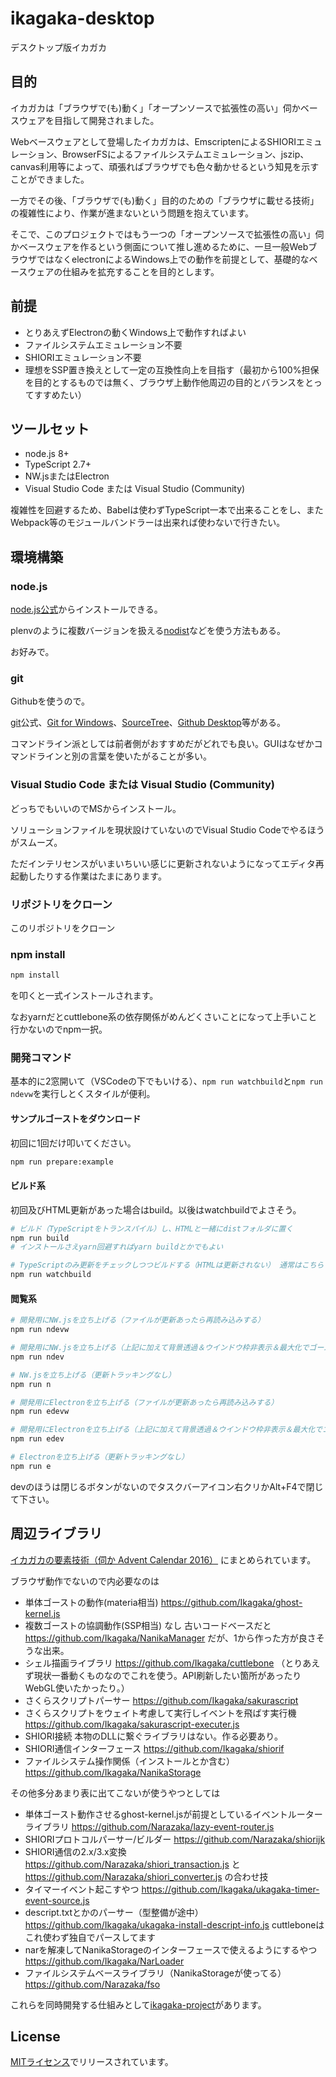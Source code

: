 # ikagaka-desktop

デスクトップ版イカガカ

## 目的

イカガカは「ブラウザで(も)動く」「オープンソースで拡張性の高い」伺かベースウェアを目指して開発されました。

Webベースウェアとして登場したイカガカは、EmscriptenによるSHIORIエミュレーション、BrowserFSによるファイルシステムエミュレーション、jszip、canvas利用等によって、頑張ればブラウザでも色々動かせるという知見を示すことができました。

一方でその後、「ブラウザで(も)動く」目的のための「ブラウザに載せる技術」の複雑性により、作業が進まないという問題を抱えています。

そこで、このプロジェクトではもう一つの「オープンソースで拡張性の高い」伺かベースウェアを作るという側面について推し進めるために、一旦一般WebブラウザではなくelectronによるWindows上での動作を前提として、基礎的なベースウェアの仕組みを拡充することを目的とします。

## 前提

- とりあえずElectronの動くWindows上で動作すればよい
- ファイルシステムエミュレーション不要
- SHIORIエミュレーション不要
- 理想をSSP置き換えとして一定の互換性向上を目指す（最初から100%担保を目的とするものでは無く、ブラウザ上動作他周辺の目的とバランスをとってすすめたい）

## ツールセット

- node.js 8+
- TypeScript 2.7+
- NW.jsまたはElectron
- Visual Studio Code または Visual Studio (Community)

複雑性を回避するため、Babelは使わずTypeScript一本で出来ることをし、またWebpack等のモジュールバンドラーは出来れば使わないで行きたい。

## 環境構築

### node.js

[node.js公式](https://nodejs.org/ja/)からインストールできる。

plenvのように複数バージョンを扱える[nodist](https://github.com/marcelklehr/nodist)などを使う方法もある。

お好みで。

### git

Githubを使うので。

[git](https://git-scm.com/downloads)公式、[Git for Windows](http://gitforwindows.org/)、[SourceTree](https://ja.atlassian.com/software/sourcetree)、[Github Desktop](https://desktop.github.com/)等がある。

コマンドライン派としては前者側がおすすめだがどれでも良い。GUIはなぜかコマンドラインと別の言葉を使いたがることが多い。

### Visual Studio Code または Visual Studio (Community)

どっちでもいいのでMSからインストール。

ソリューションファイルを現状設けていないのでVisual Studio Codeでやるほうがスムーズ。

ただインテリセンスがいまいちいい感じに更新されないようになってエディタ再起動したりする作業はたまにあります。

### リポジトリをクローン

このリポジトリをクローン

### npm install

```bash
npm install
```

を叩くと一式インストールされます。

なおyarnだとcuttlebone系の依存関係がめんどくさいことになって上手いこと行かないのでnpm一択。

### 開発コマンド

基本的に2窓開いて（VSCodeの下でもいける）、`npm run watchbuild`と`npm run ndevw`を実行しとくスタイルが便利。

#### サンプルゴーストをダウンロード

初回に1回だけ叩いてください。

```bash
npm run prepare:example
```

#### ビルド系

初回及びHTML更新があった場合はbuild。以後はwatchbuildでよさそう。

```bash
# ビルド（TypeScriptをトランスパイル）し、HTMLと一緒にdistフォルダに置く
npm run build
# インストールさえyarn回避すればyarn buildとかでもよい

# TypeScriptのみ更新をチェックしつつビルドする（HTMLは更新されない） 通常はこちらで良いと思う
npm run watchbuild
```

#### 閲覧系

```bash
# 開発用にNW.jsを立ち上げる（ファイルが更新あったら再読み込みする）
npm run ndevw

# 開発用にNW.jsを立ち上げる（上記に加えて背景透過＆ウインドウ枠非表示＆最大化でゴーストっぽくなる）
npm run ndev

# NW.jsを立ち上げる（更新トラッキングなし）
npm run n

# 開発用にElectronを立ち上げる（ファイルが更新あったら再読み込みする）
npm run edevw

# 開発用にElectronを立ち上げる（上記に加えて背景透過＆ウインドウ枠非表示＆最大化でゴーストっぽくなる）
npm run edev

# Electronを立ち上げる（更新トラッキングなし）
npm run e
```

devのほうは閉じるボタンがないのでタスクバーアイコン右クリかAlt+F4で閉じて下さい。

## 周辺ライブラリ

[イカガカの要素技術（伺か Advent Calendar 2016）](http://narazaka.blog109.fc2.com/blog-entry-238.html) にまとめられています。

ブラウザ動作でないので内必要なのは

- 単体ゴーストの動作(materia相当) https://github.com/Ikagaka/ghost-kernel.js
- 複数ゴーストの協調動作(SSP相当) なし 古いコードベースだと https://github.com/Ikagaka/NanikaManager だが、1から作った方が良さそうな出来。
- シェル描画ライブラリ https://github.com/Ikagaka/cuttlebone （とりあえず現状一番動くものなのでこれを使う。API刷新したい箇所があったりWebGL使いたかったり。）
- さくらスクリプトパーサー https://github.com/Ikagaka/sakurascript
- さくらスクリプトをウェイト考慮して実行しイベントを飛ばす実行機 https://github.com/Ikagaka/sakurascript-executer.js
- SHIORI接続 本物のDLLに繋ぐライブラリはない。作る必要あり。
- SHIORI通信インターフェース https://github.com/Ikagaka/shiorif
- ファイルシステム操作関係（インストールとか含む） https://github.com/Ikagaka/NanikaStorage

その他多分あまり表に出てこないが使うやつとしては

- 単体ゴースト動作させるghost-kernel.jsが前提としているイベントルーターライブラリ https://github.com/Narazaka/lazy-event-router.js
- SHIORIプロトコルパーサー/ビルダー https://github.com/Narazaka/shiorijk
- SHIORI通信の2.x/3.x変換 https://github.com/Narazaka/shiori_transaction.js と https://github.com/Narazaka/shiori_converter.js の合わせ技
- タイマーイベント起こすやつ https://github.com/Ikagaka/ukagaka-timer-event-source.js
- descript.txtとかのパーサー（型整備が途中） https://github.com/Ikagaka/ukagaka-install-descript-info.js cuttleboneはこれ使わず独自でパースしてます
- narを解凍してNanikaStorageのインターフェースで使えるようにするやつ https://github.com/Ikagaka/NarLoader
- ファイルシステムベースライブラリ（NanikaStorageが使ってる） https://github.com/Narazaka/fso

これらを同時開発する仕組みとして[ikagaka-project](https://github.com/Ikagaka/ikagaka-project)があります。

## License

[MITライセンス](https://narazaka.net/license/MIT?2018)でリリースされています。
